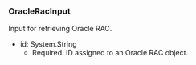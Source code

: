 ### OracleRacInput
Input for retrieving Oracle RAC.

- id: System.String
  - Required. ID assigned to an Oracle RAC object.
